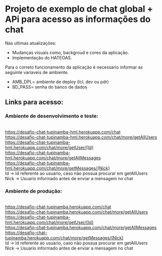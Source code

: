# Projeto de exemplo de chat global + APi para acesso as informações do chat

Nas ultimas atualizações:
* Mudanças visuais como, backgroud e cores da aplicação.
* Implementação do HATEOAS.

Para o correto funcionamento da aplicação é necessario informar as seguinte variaveis de ambiente.

* AMB_DPL= ambiente de deploy (lcl, dev ou pdr)
* BD_PASS= senha do banco de dados

## Links para acesso:
### Ambiente de desenvolvimento e teste:
<br>https://desafio-chat-tupinamba-hml.herokuapp.com/chat
<br>https://desafio-chat-tupinamba-hml.herokuapp.com/chat/more/getAllUsers
<br>https://desafio-chat-tupinamba-hml.herokuapp.com/chat/more/getUser/{Id}
<br>https://desafio-chat-tupinamba-hml.herokuapp.com/chat/more/getAllMessages
<br>https://desafio-chat-tupinamba-hml.herokuapp.com/chat/more/getMessages/{Nick}
<br> Id -> Id referente ao usuario, caso não possua procurar em getAllUsers
<br> Nick -> Usuario informado antes de enviar a mensagem no chat 

### Ambiente de produção:

<br>https://desafio-chat-tupinamba.herokuapp.com/chat
<br>https://desafio-chat-tupinamba.herokuapp.com/chat/more/getAllUsers
<br>https://desafio-chat-tupinamba-hml.herokuapp.com/chat/more/getUser/{Id}
<br>https://desafio-chat-tupinamba.herokuapp.com/chat/more/getAllMessages
<br>https://desafio-chat-tupinamba.herokuapp.com/chat/more/getMessages/(Nick)
<br> Id -> Id referente ao usuario, caso não possua procurar em getAllUsers
<br> Nick -> Usuario informado antes de enviar a mensagem no chat
